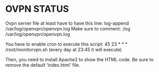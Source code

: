 # OVPN STATUS

Ovpn server file at least have to have this line:
log-append /var/log/openvpn/openvpn.log
Make sure to comment:
;log /var/log/openvpn/openvpn.log

You have to enable cron to execute this script:
45 23 * * *	/root/monitorvpn.sh
(every day at 23:45 it will execute)

Then, you need to install Apache2 to show the HTML code.
Be sure to remove the default 'index.html' file.


